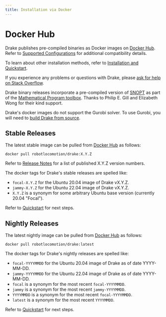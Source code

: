 ```yaml
---
title: Installation via Docker
---
```


# Docker Hub

Drake publishes pre-compiled binaries as Docker images on
[Docker Hub](https://hub.docker.com/r/robotlocomotion/drake). Refer to
[Supported Configurations](/installation.html#supported-configurations)
for additional compatibility details.

To learn about other installation methods, refer to
[Installation and Quickstart](/installation.html).

If you experience any problems or questions with Drake, please
[ask for help on Stack Overflow](/getting_help.html).

Drake binary releases incorporate a pre-compiled version of
[SNOPT](https://ccom.ucsd.edu/~optimizers/solvers/snopt/) as part of the
[Mathematical Program toolbox](https://drake.mit.edu/doxygen_cxx/group__solvers.html).
Thanks to Philip E. Gill and Elizabeth Wong for their kind support.

Drake's docker images do not support the Gurobi solver. To use
Gurobi, you will need to [build Drake from source](/from_source.html).

## Stable Releases

The latest stable image can be pulled from
[Docker Hub](https://hub.docker.com/r/robotlocomotion/drake)
as follows:

```
docker pull robotlocomotion/drake:X.Y.Z
```

Refer to [Release Notes](/release_notes/release_notes.html) for a list of
published X.Y.Z version numbers.

The docker tags for Drake's stable releases are spelled like:

* ``focal-X.Y.Z`` for the Ubuntu 20.04 image of Drake vX.Y.Z.
* ``jammy-X.Y.Z`` for the Ubuntu 22.04 image of Drake vX.Y.Z.
* ``X.Y.Z`` is a synonym for some arbitrary Ubuntu base version
  (currently 20.04 "Focal").

Refer to [Quickstart](/installation.html#quickstart) for next steps.

## Nightly Releases

The latest nightly image can be pulled from
[Docker Hub](https://hub.docker.com/r/robotlocomotion/drake)
as follows:

```
docker pull robotlocomotion/drake:latest
```

The docker tags for Drake's nightly releases are spelled like:

* ``focal-YYYYMMDD`` for the Ubuntu 20.04 image of Drake as of date YYYY-MM-DD.
* ``jammy-YYYYMMDD`` for the Ubuntu 22.04 image of Drake as of date YYYY-MM-DD.
* ``focal`` is a synonym for the most recent ``focal-YYYYMMDD``.
* ``jammy`` is a synonym for the most recent ``jammy-YYYYMMDD``.
* ``YYYYMMDD`` is a synonym for the most recent ``focal-YYYYMMDD``.
* ``latest`` is a synonym for the most recent ``YYYYMMDD``.

Refer to [Quickstart](/installation.html#quickstart) for next steps.
